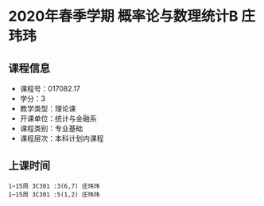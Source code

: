 # 2020年春季学期 概率论与数理统计B 庄玮玮






## 课程信息

- 课程号：017082.17
- 学分：3
- 教学类型：理论课
- 开课单位：统计与金融系
- 课程类别：专业基础
- 课程层次：本科计划内课程

## 上课时间

```
1~15周 3C301 :3(6,7) 庄玮玮
1~15周 3C301 :5(1,2) 庄玮玮
```

